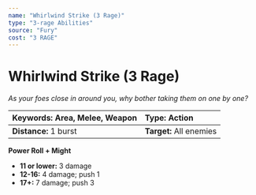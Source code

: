 ```yaml
---
name: "Whirlwind Strike (3 Rage)"
type: "3-rage Abilities"
source: "Fury"
cost: "3 RAGE"
---
```


# Whirlwind Strike (3 Rage)

*As your foes close in around you, why bother taking them on one by one?*

| **Keywords:** Area, Melee, Weapon | **Type:** Action |
| :-- | :-- |
| **Distance:** 1 burst | **Target:** All enemies |

**Power Roll + Might**

- **11 or lower:** 3 damage
- **12-16:** 4 damage; push 1
- **17+:** 7 damage; push 3

